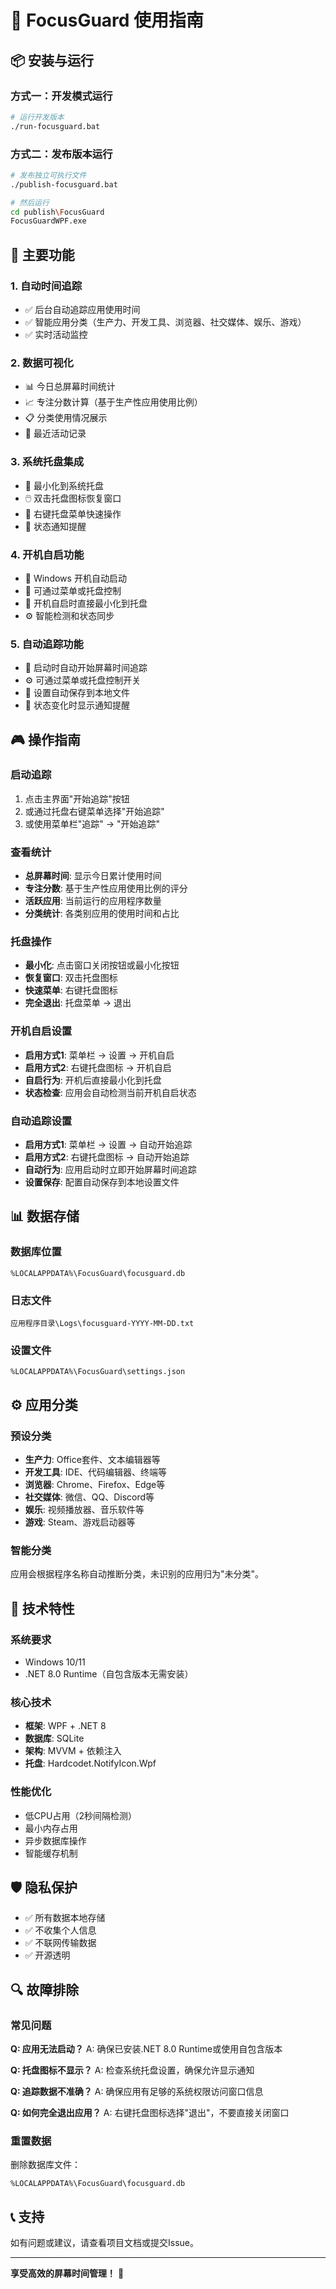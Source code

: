# 🎯 FocusGuard 使用指南

## 📦 安装与运行

### 方式一：开发模式运行
```bash
# 运行开发版本
./run-focusguard.bat
```

### 方式二：发布版本运行
```bash
# 发布独立可执行文件
./publish-focusguard.bat

# 然后运行
cd publish\FocusGuard
FocusGuardWPF.exe
```

## 🚀 主要功能

### 1. 自动时间追踪
- ✅ 后台自动追踪应用使用时间
- ✅ 智能应用分类（生产力、开发工具、浏览器、社交媒体、娱乐、游戏）
- ✅ 实时活动监控

### 2. 数据可视化
- 📊 今日总屏幕时间统计
- 📈 专注分数计算（基于生产性应用使用比例）
- 📋 分类使用情况展示
- 📝 最近活动记录

### 3. 系统托盘集成
- 🔔 最小化到系统托盘
- 🖱️ 双击托盘图标恢复窗口
- 📱 右键托盘菜单快速操作
- 💬 状态通知提醒

### 4. 开机自启功能
- 🚀 Windows 开机自动启动
- 🔧 可通过菜单或托盘控制
- 📱 开机自启时直接最小化到托盘
- ⚙️ 智能检测和状态同步

### 5. 自动追踪功能
- 🎯 启动时自动开始屏幕时间追踪
- ⚙️ 可通过菜单或托盘控制开关
- 💾 设置自动保存到本地文件
- 🔔 状态变化时显示通知提醒

## 🎮 操作指南

### 启动追踪
1. 点击主界面"开始追踪"按钮
2. 或通过托盘右键菜单选择"开始追踪"
3. 或使用菜单栏"追踪" → "开始追踪"

### 查看统计
- **总屏幕时间**: 显示今日累计使用时间
- **专注分数**: 基于生产性应用使用比例的评分
- **活跃应用**: 当前运行的应用程序数量
- **分类统计**: 各类别应用的使用时间和占比

### 托盘操作
- **最小化**: 点击窗口关闭按钮或最小化按钮
- **恢复窗口**: 双击托盘图标
- **快速菜单**: 右键托盘图标
- **完全退出**: 托盘菜单 → 退出

### 开机自启设置
- **启用方式1**: 菜单栏 → 设置 → 开机自启
- **启用方式2**: 右键托盘图标 → 开机自启
- **自启行为**: 开机后直接最小化到托盘
- **状态检查**: 应用会自动检测当前开机自启状态

### 自动追踪设置
- **启用方式1**: 菜单栏 → 设置 → 自动开始追踪
- **启用方式2**: 右键托盘图标 → 自动开始追踪
- **自动行为**: 应用启动时立即开始屏幕时间追踪
- **设置保存**: 配置自动保存到本地设置文件

## 📊 数据存储

### 数据库位置
```
%LOCALAPPDATA%\FocusGuard\focusguard.db
```

### 日志文件
```
应用程序目录\Logs\focusguard-YYYY-MM-DD.txt
```

### 设置文件
```
%LOCALAPPDATA%\FocusGuard\settings.json
```

## ⚙️ 应用分类

### 预设分类
- **生产力**: Office套件、文本编辑器等
- **开发工具**: IDE、代码编辑器、终端等
- **浏览器**: Chrome、Firefox、Edge等
- **社交媒体**: 微信、QQ、Discord等
- **娱乐**: 视频播放器、音乐软件等
- **游戏**: Steam、游戏启动器等

### 智能分类
应用会根据程序名称自动推断分类，未识别的应用归为"未分类"。

## 🔧 技术特性

### 系统要求
- Windows 10/11
- .NET 8.0 Runtime（自包含版本无需安装）

### 核心技术
- **框架**: WPF + .NET 8
- **数据库**: SQLite
- **架构**: MVVM + 依赖注入
- **托盘**: Hardcodet.NotifyIcon.Wpf

### 性能优化
- 低CPU占用（2秒间隔检测）
- 最小内存占用
- 异步数据库操作
- 智能缓存机制

## 🛡️ 隐私保护

- ✅ 所有数据本地存储
- ✅ 不收集个人信息
- ✅ 不联网传输数据
- ✅ 开源透明

## 🔍 故障排除

### 常见问题

**Q: 应用无法启动？**
A: 确保已安装.NET 8.0 Runtime或使用自包含版本

**Q: 托盘图标不显示？**
A: 检查系统托盘设置，确保允许显示通知

**Q: 追踪数据不准确？**
A: 确保应用有足够的系统权限访问窗口信息

**Q: 如何完全退出应用？**
A: 右键托盘图标选择"退出"，不要直接关闭窗口

### 重置数据
删除数据库文件：
```
%LOCALAPPDATA%\FocusGuard\focusguard.db
```

## 📞 支持

如有问题或建议，请查看项目文档或提交Issue。

---

**享受高效的屏幕时间管理！** 🎯
